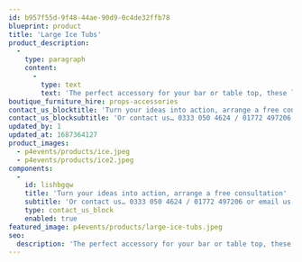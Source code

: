```yaml
---
id: b957f55d-9f48-44ae-90d9-0c4de32ffb78
blueprint: product
title: 'Large Ice Tubs'
product_description:
  -
    type: paragraph
    content:
      -
        type: text
        text: 'The perfect accessory for your bar or table top, these large ice tubs will chill your wine, beer, or champagne whilst adding a touch of glamour.'
boutique_furniture_hire: props-accessories
contact_us_blocktitle: 'Turn your ideas into action, arrange a free consultation'
contact_us_blocksubtitle: 'Or contact us… 0333 050 4624 / 01772 497206 or email us: info@p4events.co.uk'
updated_by: 1
updated_at: 1687364127
product_images:
  - p4events/products/ice.jpeg
  - p4events/products/ice2.jpeg
components:
  -
    id: lishbgqw
    title: 'Turn your ideas into action, arrange a free consultation'
    subtitle: 'Or contact us… 0333 050 4624 / 01772 497206 or email us: info@p4events.co.uk'
    type: contact_us_block
    enabled: true
featured_image: p4events/products/large-ice-tubs.jpeg
seo:
  description: 'The perfect accessory for your bar or table top, these large ice tubs will chill your wine, beer, or champagne whilst adding a touch of glamour.'
---
```

